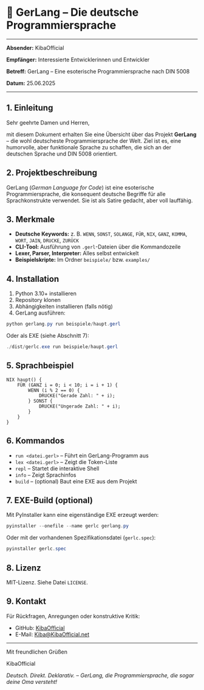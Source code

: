 # 🥨 GerLang – Die deutsche Programmiersprache

---

**Absender:**
KibaOfficial

**Empfänger:**
Interessierte Entwicklerinnen und Entwickler

**Betreff:**
GerLang – Eine esoterische Programmiersprache nach DIN 5008

**Datum:** 25.06.2025

---

## 1. Einleitung

Sehr geehrte Damen und Herren,

mit diesem Dokument erhalten Sie eine Übersicht über das Projekt **GerLang** – die wohl deutscheste Programmiersprache der Welt. Ziel ist es, eine humorvolle, aber funktionale Sprache zu schaffen, die sich an der deutschen Sprache und DIN 5008 orientiert.

## 2. Projektbeschreibung

GerLang (*German Language for Code*) ist eine esoterische Programmiersprache, die konsequent deutsche Begriffe für alle Sprachkonstrukte verwendet. Sie ist als Satire gedacht, aber voll lauffähig.

## 3. Merkmale

- **Deutsche Keywords:** z. B. `WENN`, `SONST`, `SOLANGE`, `FÜR`, `NIX`, `GANZ`, `KOMMA`, `WORT`, `JAIN`, `DRUCKE`, `ZURÜCK`
- **CLI-Tool:** Ausführung von `.gerl`-Dateien über die Kommandozeile
- **Lexer, Parser, Interpreter:** Alles selbst entwickelt
- **Beispielskripte:** Im Ordner `beispiele/` bzw. `examples/`

## 4. Installation

1. Python 3.10+ installieren
2. Repository klonen
3. Abhängigkeiten installieren (falls nötig)
4. GerLang ausführen:

```powershell
python gerlang.py run beispiele/haupt.gerl
```

Oder als EXE (siehe Abschnitt 7):

```powershell
./dist/gerlc.exe run beispiele/haupt.gerl
```

## 5. Sprachbeispiel

```gerlang
NIX haupt() {
    FÜR (GANZ i = 0; i < 10; i = i + 1) {
        WENN (i % 2 == 0) {
            DRUCKE("Gerade Zahl: " + i);
        } SONST {
            DRUCKE("Ungerade Zahl: " + i);
        }
    }
}
```

## 6. Kommandos

- `run <datei.gerl>` – Führt ein GerLang-Programm aus
- `lex <datei.gerl>` – Zeigt die Token-Liste
- `repl` – Startet die interaktive Shell
- `info` – Zeigt Sprachinfos
- `build` – (optional) Baut eine EXE aus dem Projekt

## 7. EXE-Build (optional)

Mit PyInstaller kann eine eigenständige EXE erzeugt werden:

```powershell
pyinstaller --onefile --name gerlc gerlang.py
```

Oder mit der vorhandenen Spezifikationsdatei (`gerlc.spec`):

```powershell
pyinstaller gerlc.spec
```

## 8. Lizenz

MIT-Lizenz. Siehe Datei `LICENSE`.

## 9. Kontakt

Für Rückfragen, Anregungen oder konstruktive Kritik:
- GitHub: [KibaOfficial](https://github.com/KibaOfficial)
- E-Mail: [Kiba@KibaOfficial.net](mailto:kiba@kibaofficial.net)

---

Mit freundlichen Grüßen

KibaOfficial

*Deutsch. Direkt. Deklarativ. – GerLang, die Programmiersprache, die sogar deine Oma versteht!*
